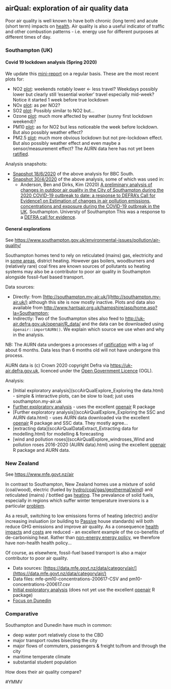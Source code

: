 ## airQual: exploration of air quality data

Poor air quality is well known to have both chronic (long term) and acute (short term) impacts on [health](http://www.erg.kcl.ac.uk/Research/home/projects/personalised-health-impacts.html). Air quality is also a useful indicator of traffic and other combustion patterns - i.e. energy use for different purposes at different times of day.

### Southampton (UK) 

#### Covid 19 lockdown analysis (Spring 2020)

We update this [mini-report](sccAirQualExplore_covidLockdown2020.html) on a regular basis. These are the most recent plots for:

 * NO2 [plot](sccAirQualExplore_covidLockdown2020.html#fig:no2recent): weekends notably lower <- less travel? Weekdays possibly lower but clearly still ’essential worker’ travel especially mid-week? Notice it started 1 week before true lockdown
 * NOx [plot](sccAirQualExplore_covidLockdown2020.html#fig:noxrecent): as per NO2?
 * SO2 [plot](sccAirQualExplore_covidLockdown2020.html#fig:so2recent): Possibly similar to NO2 but...
 * Ozone [plot](sccAirQualExplore_covidLockdown2020.html#fig:03recent): much more affected by weather (sunny first lockdown weekend)?
 * PM10 [plot](sccAirQualExplore_covidLockdown2020.html#fig:pm10recent): as for NO2 but less noticeable the week before lockdown. But also possibly weather effect?
 * PM2.5 [plot](sccAirQualExplore_covidLockdown2020.html#fig:pm25recent): much more obvious lockdown but not pre-lockdown effect. But also possibly weather effect and even maybe a sensor/measurement effect? The AURN data here has not yet been [ratified](https://uk-air.defra.gov.uk/assets/documents/Data_Validation_and_Ratification_Process_Apr_2017.pdf).

Analysis snapshots:
 * [Snapshot 18/6/2020](sccAirQualExplore_covidLockdown2020ForBBCsnaphot.html) of the above analysis for BBC South.
 * [Snapshot 30/4/2020](sccAirQualExplore_covidLockdown2020_DEFRA_30_04_2020.html) of the above analysis, some of which was used in:
    * Anderson, Ben and Dirks, Kim (2020) [A preliminary analysis of changes in outdoor air quality in the City of Southampton during the 2020 COVID-19 outbreak to date: a response to DEFRA’s Call for Evidence1 on Estimation of changes in air pollution emissions, concentrations and exposure during the COVID-19 outbreak in the UK](https://eprints.soton.ac.uk/439813/). Southampton. Universty of Southampton  This was a response to a [DEFRA call for evidence](https://uk-air.defra.gov.uk/news?view=259).

#### General explorations

See https://www.southampton.gov.uk/environmental-issues/pollution/air-quality/

Southampton homes tend to rely on reticulated (mains) gas, electricity and in [some areas](https://datashine.org.uk/#table=QS415EW&col=QS415EW0007&ramp=YlOrRd&layers=BTTT&zoom=12&lon=-1.4252&lat=50.9258), district heating. However gas boilers, woodburners and (relatively rare) coal fires are known sources of pollutants so heating systems may also be a contributor to poor air quality in Southampton alongside fossil-fuel based transport.

Data sources: 
 
 * Directly: from [http://southampton.my-air.uk/](http://southampton.my-air.uk/) although this site is now mostly inactive. Plots and data also available from http://www.hantsair.org.uk/hampshire/asp/home.asp?la=Southampton;
 * Indirectly: Two of the Southampton sites also feed to http://uk-air.defra.gov.uk/openair/R_data/ and the data can be downloaded using `ōpenair::importAURN()`. We explain which source we use when and why in the analysis.
 
 
NB: The AURN data undergoes a processes of  [ratification](https://uk-air.defra.gov.uk/assets/documents/Data_Validation_and_Ratification_Process_Apr_2017.pdf) with a lag of about 6 months. Data less than 6 months old will not have undergone this process.

AURN data is (c) Crown 2020 copyright Defra via https://uk-air.defra.gov.uk, licenced under the [Open Government Licence](http://www.nationalarchives.gov.uk/doc/open-government-licence/version/2/) (OGL).

 Analysis:
 
 * [Initial exploratory analysis](sccAirQualExplore_Exploring the data.html) - simple & interactive plots, can be slow to load; just uses southampton.my-air.uk
 * [Further exploratory analysis](sccAirQualExploreAURN.html) - uses the excellent [openair](http://davidcarslaw.github.io/openair/) R package
 * [Further exploratory analysis](sccAirQualExplore_Exploring the SSC and AURN data.html) - uses AURN data downloaded via the excellent [openair](http://davidcarslaw.github.io/openair/) R package and SSC data. They mostly agree...
 * [extracting data](sccAirQualDataExtract_Extracting data for modelling.html) for modelling & forecasting
 * [wind and pollution roses](sccAirQualExplore_windroses_Wind and pollution roses 2016-2020 (AURN data).html) using the excellent [openair](http://davidcarslaw.github.io/openair/) R package and AURN data.
 
### New Zealand

See https://www.mfe.govt.nz/air

In contrast to Southampton, New Zealand homes use a mixture of solid (coal/wood), electric (fueled by [hydro/coal/gas/geothermal/wind](https://cfsotago.github.io/gridCarbon)) and reticulated (mains) / bottled gas [heating](https://www.branz.co.nz/cms_display.php?st=1&pg=20015&sn=378&forced_id=yes). The prevalance of solid fuels, especially in regions which suffer winter temperature inversions is a particular [problem](https://www.niwa.co.nz/news/students-scientists-citizens-study-arrowtowns-ailing-air).

As a result, switching to low emissions forms of heating (electric) and/or increasing insluation (or building to [Passive](https://passivehouse.nz/) house standards) will both reduce GHG emissions and improve air quality. As a consequence [health impacts](https://www.bmj.com/content/334/7591/460.short) and [costs](https://jech.bmj.com/content/63/4/271.short) are reduced - an excellent example of the co-benefits of de-carbonising heat. Rather than [non-energy energy policy](http://www.ukerc.ac.uk/publications/impact-of-non-energy-policies-on-energy-systems.html), we therefore have non-health health policy...

Of course, as elsewhere, fossil-fuel based transport is also a major contributor to poor air quality.

 * Data sources: [https://data.mfe.govt.nz/data/category/air/](https://data.mfe.govt.nz/data/category/air/)
 * Data files: mfe-pm10-concentrations-200617-CSV and pm10-concentrations-200617.csv
 * [Initial exploratory analysis](nzAirQualExplore.html) (does not yet use the excellent [openair](http://davidcarslaw.github.io/openair/) R package)
 * [Focus on Dunedin](???)

  
### Comparative

Southampton and Dunedin have much in common:

 * deep water port relatively close to the CBD
 * major transport routes bisecting the city
 * major flows of commuters, passengers & freight to/from and through the city
 * maritime temperate climate
 * substantial student population
 
How does their air quality compare?

 #YMMV
